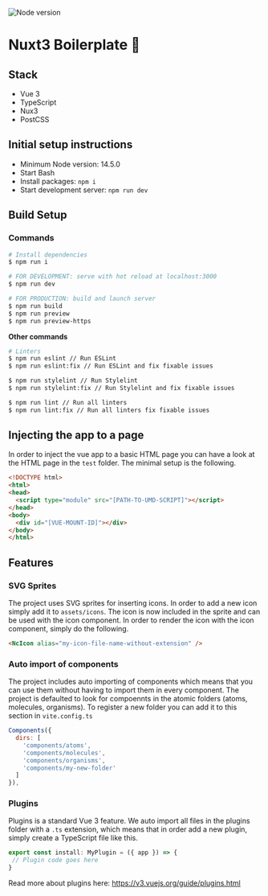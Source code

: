 ![Node version](https://img.shields.io/badge/Node%20version-14.5.0-026E00)

# Nuxt3 Boilerplate 🚀

## Stack
- Vue 3
- TypeScript
- Nux3
- PostCSS

## Initial setup instructions

- Minimum Node version: 14.5.0
- Start Bash
- Install packages: `npm i`
- Start development server: `npm run dev`


## Build Setup

### Commands
```bash
# Install dependencies
$ npm run i

# FOR DEVELOPMENT: serve with hot reload at localhost:3000
$ npm run dev

# FOR PRODUCTION: build and launch server
$ npm run build
$ npm run preview
$ npm run preview-https
```

**Other commands**

```bash
# Linters
$ npm run eslint // Run ESLint
$ npm run eslint:fix // Run ESLint and fix fixable issues

$ npm run stylelint // Run Stylelint
$ npm run stylelint:fix // Run Stylelint and fix fixable issues

$ npm run lint // Run all linters
$ npm run lint:fix // Run all linters fix fixable issues
```

## Injecting the app to a page
In order to inject the vue app to a basic HTML page you can have a look at the HTML page in the `test` folder. The minimal setup is the following.

```html
<!DOCTYPE html>
<html>
<head>
  <script type="module" src="[PATH-TO-UMD-SCRIPT]"></script>
</head>
<body>
  <div id="[VUE-MOUNT-ID]"></div>
</body>
</html>
```

## Features
### SVG Sprites
The project uses SVG sprites for inserting icons. In order to add a new icon simply add it to `assets/icons`. The icon is now included in the sprite and can be used with the icon component. In order to render the icon with the icon component, simply do the following.

```html
<NcIcon alias="my-icon-file-name-without-extension" />
``` 
### Auto import of components
The project includes auto importing of components which means that you can use them without having to import them in every component. The project is defaulted to look for compoennts in the atomic folders (atoms, molecules, organisms). To register a new folder you can add it to this section in `vite.config.ts`

```javascript
Components({
  dirs: [
    'components/atoms',
    'components/molecules',
    'components/organisms',
    'components/my-new-folder'
  ]
}),
```
### Plugins
Plugins is a standard Vue 3 feature. We auto import all files in the plugins folder with a `.ts` extension, which means that in order add a new plugin, simply create a TypeScript file like this.

```javascript
export const install: MyPlugin = ({ app }) => {
 // Plugin code goes here
}
```
Read more about plugins here: https://v3.vuejs.org/guide/plugins.html 

